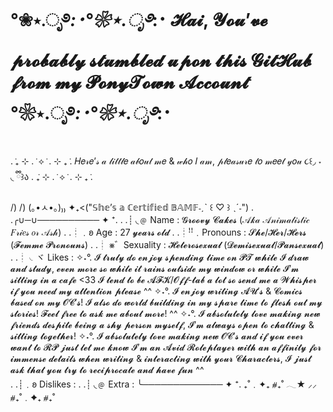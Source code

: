 # °❀⋆.ೃ࿔*:･°❀⋆.ೃ࿔*:･ 𝓗𝓪𝓲, 𝓨𝓸𝓾’𝓿𝓮 𝓹𝓻𝓸𝓫𝓪𝓫𝓵𝔂 𝓼𝓽𝓾𝓶𝓫𝓵𝓮𝓭 𝓾𝓹𝓸𝓷 𝓽𝓱𝓲𝓼 𝓖𝓲𝓽𝓗𝓾𝓫 𝓯𝓻𝓸𝓶 𝓶𝔂 𝓟𝓸𝓷𝔂𝓣𝓸𝔀𝓷 𝓐𝓬𝓬𝓸𝓾𝓷𝓽 °❀⋆.ೃ࿔*:･°❀⋆.ೃ࿔*:･

 . ݁₊ ⊹ . ݁ ⟡ ݁ . ⊹ ₊ ݁. 𝐻𝑒𝓇𝑒’𝓈 𝒶 𝓁𝒾𝓉𝓉𝓁𝑒 𝒶𝒷𝑜𝓊𝓉 𝓂𝑒 & 𝓌𝒽𝑜 𝐼 𝒶𝓂, 𝓅𝓁𝑒𝒶𝓈𝓊𝓇𝑒 𝓉𝑜 𝓂𝑒𝑒𝓉 𝓎𝑜𝓊 ૮꒰◞ ˕ ◟ ྀི꒱ა . ݁₊ ⊹ . ݁ ⟡ ݁ . ⊹ ₊ ݁. 
 
   /) /)
       (｡•ㅅ•｡)₎₎ ✦₊<("𝕊𝕙𝕖’𝕤 𝕒 ℂ𝕖𝕣𝕥𝕚𝕗𝕚𝕖𝕕 𝔹𝔸𝕄𝔽˗ˏˋ ꒰ ♡ ꒱ ˎˊ˗")
. .╭∪─∪────────── ✦ ⁺.
. .┊ ◟﹫ Name : 𝓖𝓻𝓸𝓸𝓿𝔂 𝓒𝓪𝓴𝓮𝓼 (𝒜𝓀𝒶 𝒜𝓃𝒾𝓂𝒶𝓁𝒾𝓈𝓉𝒾𝒸 𝐹𝓇𝒾𝑒𝓈 𝑜𝓇 𝒜𝓈𝒽)
. .┊﹒𐐪 Age : 27 𝔂𝓮𝓪𝓻𝓼 𝓸𝓵𝓭
. .┊ꜝꜝ﹒Pronouns : 𝓢𝓱𝓮/𝓗𝓮𝓻/𝓗𝓮𝓻𝓼 (𝓕𝓮𝓶𝓶𝓮 𝓟𝓻𝓸𝓷𝓸𝓾𝓷𝓼)
. .┊ ⨳゛Sexuality : 𝓗𝓮𝓽𝓮𝓻𝓸𝓼𝓮𝔁𝓾𝓪𝓵 (𝓓𝓮𝓶𝓲𝓼𝓮𝔁𝓾𝓪𝓵/𝓟𝓪𝓷𝓼𝓮𝔁𝓾𝓪𝓵)
. .┊ ◟ヾ Likes : 
   ✧˖°. 𝓘 𝓽𝓻𝓾𝓵𝔂 𝓭𝓸 𝓮𝓷𝓳𝓸𝔂 𝓼𝓹𝓮𝓷𝓭𝓲𝓷𝓰 𝓽𝓲𝓶𝓮 𝓸𝓷 𝓟𝓣 𝔀𝓱𝓲𝓵𝓮 𝓘 𝓭𝓻𝓪𝔀 𝓪𝓷𝓭 𝓼𝓽𝓾𝓭𝔂, 𝓮𝓿𝓮𝓷 𝓶𝓸𝓻𝓮 𝓼𝓸 𝔀𝓱𝓲𝓵𝓮 𝓲𝓽 𝓻𝓪𝓲𝓷𝓼 𝓸𝓾𝓽𝓼𝓲𝓭𝓮 𝓶𝔂 𝔀𝓲𝓷𝓭𝓸𝔀 𝓸𝓻 𝔀𝓱𝓲𝓵𝓮 𝓘’𝓶 𝓼𝓲𝓽𝓽𝓲𝓷𝓰 𝓲𝓷 𝓪 𝓬𝓪𝓯𝓮 <33 𝓘 𝓽𝓮𝓷𝓭 𝓽𝓸 𝓫𝓮 𝓐𝓕𝓚/𝓞𝓯𝓯-𝓽𝓪𝓫 𝓪 𝓵𝓸𝓽 𝓼𝓸 𝓼𝓮𝓷𝓭 𝓶𝓮 𝓪 𝓦𝓱𝓲𝓼𝓹𝓮𝓻 𝓲𝓯 𝔂𝓸𝓾 𝓷𝓮𝓮𝓭 𝓶𝔂 𝓪𝓽𝓽𝓮𝓷𝓽𝓲𝓸𝓷 𝓹𝓵𝓮𝓪𝓼𝓮 ^^
   ✧˖°. 𝓘 𝓮𝓷𝓳𝓸𝔂 𝔀𝓻𝓲𝓽𝓲𝓷𝓰 𝓐𝓤’𝓼 & 𝓒𝓸𝓶𝓲𝓬𝓼 𝓫𝓪𝓼𝓮𝓭 𝓸𝓷 𝓶𝔂 𝓞𝓒’𝓼! 𝓘 𝓪𝓵𝓼𝓸 𝓭𝓸 𝔀𝓸𝓻𝓵𝓭 𝓫𝓾𝓲𝓵𝓭𝓲𝓷𝓰 𝓲𝓷 𝓶𝔂 𝓼𝓹𝓪𝓻𝓮 𝓽𝓲𝓶𝓮 𝓽𝓸 𝓯𝓵𝓮𝓼𝓱 𝓸𝓾𝓽 𝓶𝔂 𝓼𝓽𝓸𝓻𝓲𝓮𝓼! 𝓕𝓮𝓮𝓵 𝓯𝓻𝓮𝓮 𝓽𝓸 𝓪𝓼𝓴 𝓶𝓮 𝓪𝓫𝓸𝓾𝓽 𝓶𝓸𝓻𝓮! ^^
   ✧˖°. 𝓘 𝓪𝓫𝓼𝓸𝓵𝓾𝓽𝓮𝓵𝔂 𝓵𝓸𝓿𝓮 𝓶𝓪𝓴𝓲𝓷𝓰 𝓷𝓮𝔀 𝓯𝓻𝓲𝓮𝓷𝓭𝓼 𝓭𝓮𝓼𝓹𝓲𝓽𝓮 𝓫𝓮𝓲𝓷𝓰 𝓪 𝓼𝓱𝔂 𝓹𝓮𝓻𝓼𝓸𝓷 𝓶𝔂𝓼𝓮𝓵𝓯, 𝓘’𝓶 𝓪𝓵𝔀𝓪𝔂𝓼 𝓸𝓹𝓮𝓷 𝓽𝓸 𝓬𝓱𝓪𝓽𝓽𝓲𝓷𝓰 & 𝓼𝓲𝓽𝓽𝓲𝓷𝓰 𝓽𝓸𝓰𝓮𝓽𝓱𝓮𝓻!
   ✧˖°. 𝓘 𝓪𝓫𝓼𝓸𝓵𝓾𝓽𝓮𝓵𝔂 𝓵𝓸𝓿𝓮 𝓶𝓪𝓴𝓲𝓷𝓰 𝓷𝓮𝔀 𝓞𝓒’𝓼 𝓪𝓷𝓭 𝓲𝓯 𝔂𝓸𝓾 𝓮𝓿𝓮𝓻 𝔀𝓪𝓷𝓽 𝓽𝓸 𝓡𝓟 𝓳𝓾𝓼𝓽 𝓵𝓮𝓽 𝓶𝓮 𝓴𝓷𝓸𝔀 𝓘’𝓶 𝓪𝓷 𝓐𝓿𝓲𝓭 𝓡𝓸𝓵𝓮𝓹𝓵𝓪𝔂𝓮𝓻 𝔀𝓲𝓽𝓱 𝓪𝓷 𝓪𝓯𝓯𝓲𝓷𝓲𝓽𝔂 𝓯𝓸𝓻 𝓲𝓶𝓶𝓮𝓷𝓼𝓮 𝓭𝓮𝓽𝓪𝓲𝓵𝓼 𝔀𝓱𝓮𝓷 𝔀𝓻𝓲𝓽𝓲𝓷𝓰 & 𝓲𝓷𝓽𝓮𝓻𝓪𝓬𝓽𝓲𝓷𝓰 𝔀𝓲𝓽𝓱 𝔂𝓸𝓾𝓻 𝓒𝓱𝓪𝓻𝓪𝓬𝓽𝓮𝓻𝓼, 𝓘 𝓳𝓾𝓼𝓽 𝓪𝓼𝓴 𝓽𝓱𝓪𝓽 𝔂𝓸𝓾 𝓽𝓻𝔂 𝓽𝓸 𝓻𝓮𝓬𝓲𝓹𝓻𝓸𝓬𝓪𝓽𝓮 𝓪𝓷𝓭 𝓱𝓪𝓿𝓮 𝓯𝓾𝓷 ^^  
. .┊﹒𐐪 Dislikes :
. .┊ ◟﹫ Extra : 
   ╰─────────────  ✦ ⁺.
 ₊˚﹒✦₊  ⧣₊˚  𓂃★    ⸝⸝ ⧣₊˚﹒✦₊  ⧣₊˚
